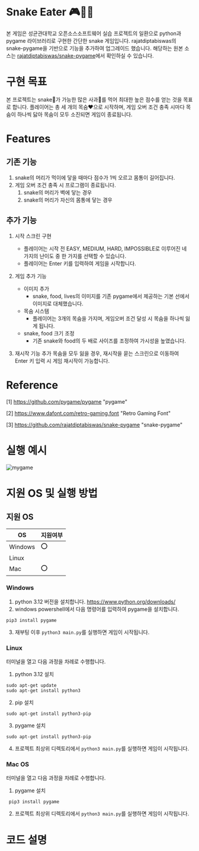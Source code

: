 # Snake Eater 🎮🐍🍎
본 게임은 성균관대학교 오픈소스소프트웨어 실습 프로젝트의 일환으로 python과 pygame 라이브러리로 구현한 간단한 snake 게임입니다. rajatdiptabiswas의 snake-pygame을 기반으로 기능을 추가하여 업그레이드 했습니다. 해당하는  원본 소스는 [rajatdiptabiswas/snake-pygame](https://github.com/rajatdiptabiswas/snake-pygame)에서 확인하실 수 있습니다. 


# 구현 목표
본 프로젝트는 snake🐍가 가능한 많은 사과🍎를 먹어 최대한 높은 점수를 얻는 것을 목표로 합니다. 플레이어는 총 세 개의 목숨❤️으로 시작하며, 게임 오버 조건 충족 시마다 목숨이 하나씩 닳아 목숨이 모두 소진되면 게임이 종료됩니다.


# Features

## 기존 기능

1. snake의 머리가 먹이에 닿을 때마다 점수가 1씩 오르고 몸통이 길어집니다.
2. 게임 오버 조건 충족 시 프로그램이 종료됩니다.
	1) snake의 머리가 벽에 닿는 경우
    2) snake의 머리가 자신의 몸통에 닿는 경우

## 추가 기능
1. 시작 스크린 구현
	- 플레이어는 시작 전 EASY, MEDIUM, HARD, IMPOSSIBLE로 이루어진 네 가지의 난이도 중 한 가지를 선택할 수 있습니다.
    -  플레이어는 Enter 키를 입력하여 게임을 시작합니다.
  

2. 게임 추가 기능
	- 이미지 추가
    	- snake, food, lives의 이미지를 기존 pygame에서 제공하는 기본 선에서 이미지로 대체했습니다.
    - 목숨 시스템
    	- 플레이어는 3개의 목숨을 가지며, 게임오버 조건 달성 시 목숨을 하나씩 잃게 됩니다.
    - snake, food 크기 조정
    	- 기존 snake와 food의 두 배로 사이즈를 조정하여 가시성을 높였습니다.

3. 재시작 기능 추가 
목숨을 모두 잃을 경우, 재시작을 묻는 스크린으로 이동하여 Enter 키 입력 시 게임 재시작이 가능합니다.

# Reference
[1] https://github.com/pygame/pygame "pygame"

[2] https://www.dafont.com/retro-gaming.font "Retro Gaming Font"

[3] https://github.com/rajatdiptabiswas/snake-pygame "snake-pygame"

# 실행 예시

![mygame](https://github.com/youznn/oss_personal_project_phase1/assets/113789141/f92c626d-8f81-4ff9-9483-4d9752c592fe)

# 지원 OS 및 실행 방법
## 지원 OS
|OS|지원여부|
|---|---|
|Windows|⭕️|
|Linux||
|Mac|⭕️|

### Windows
1. python 3.12 버전을 설치합니다. https://www.python.org/downloads/
2. windows powershell에서 다음 명령어를 입력하여 pygame을 설치합니다.
 ```
 pip3 install pygame
 ```
3. 재부팅 이후 `python3 main.py`를 실행하면 게임이 시작됩니다.

### Linux
터미널을 열고 다음 과정을 차례로 수행합니다.
1. python 3.12 설치
  ```
  sudo apt-get update
  sudo apt-get install python3
  ```
2. pip 설치
  ```
  sudo apt-get install python3-pip
  ```
3. pygame 설치
  ```
  sudo apt-get install python3-pip
  ```
4. 프로젝트 최상위 디렉토리에서 `python3 main.py`를 실행하면 게임이 시작됩니다.

### Mac OS
터미널을 열고 다음 과정을 차례로 수행합니다.
1. pygame 설치
  ```
   pip3 install pygame
  ```
2. 프로젝트 최상위 디렉토리에서 `python3 main.py`를 실행하면 게임이 시작됩니다.

# 코드 설명


